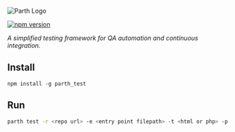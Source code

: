 
![Parth Logo](https://raw.githubusercontent.com/smop_technologies/parth/master/logo/parth_long.png)

[![npm version](https://badge.fury.io/js/parth_test.svg)](https://badge.fury.io/js/parth_test)

_A simplified testing framework for QA automation and continuous integration._

## Install

```
npm install -g parth_test
```

## Run

```bash
parth test -r <repo url> -e <entry point filepath> -t <html or php> -p <parth filepath>
```